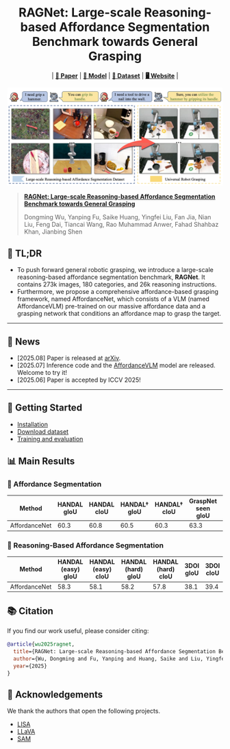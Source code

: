 <div align="center">
<h1>
<b>
RAGNet: Large-scale Reasoning-based Affordance Segmentation Benchmark towards General Grasping
</b>
</h1>
</div>

<div align="center">

| [**📑 Paper**](https://arxiv.org/abs/2507.23734)  |  [**🤗 Model**](https://huggingface.co/Dongming97/AffordanceVLM) |   [**🤗 Dataset**](https://huggingface.co/datasets/Dongming97/RAGNet) |  [**🖥️ Website**](https://wudongming97.github.io/RAGNet/) | 

</div>


<p align="center"><img src="./imgs/AffordanceNet.jpg" width="800"/></p>


> **[RAGNet: Large-scale Reasoning-based Affordance Segmentation Benchmark towards General Grasping](https://arxiv.org/abs/2507.23734)**
>
> Dongming Wu, Yanping Fu, Saike Huang, Yingfei Liu, Fan Jia, Nian Liu, Feng Dai, Tiancai Wang, Rao Muhammad Anwer, Fahad Shahbaz Khan, Jianbing Shen

## 📝 TL;DR
- To push forward general robotic grasping, we introduce a large-scale reasoning-based affordance segmentation benchmark, **RAGNet**.  It contains 273k images, 180 categories, and 26k reasoning instructions. 
- Furthermore, we propose a comprehensive affordance-based grasping framework, named AffordanceNet, which consists of a VLM (named AffordanceVLM) pre-trained on our massive affordance data and a grasping network that conditions an affordance map to grasp the target.

---

## 📰 News
- [2025.08] Paper is released at [arXiv](https://arxiv.org/abs/2507.23734).
- [2025.07] Inference code and the [AffordanceVLM](https://huggingface.co/Dongming97/AffordanceVLM) model are released. Welcome to try it!
- [2025.06] Paper is accepted by ICCV 2025!

---

## 🚀 Getting Started

* [Installation](docs/installation.md)
* [Download dataset](docs/dataset.md)
* [Training and evaluation](docs/training_and_evaluation.md)



## 📊 Main Results
### 🔹 Affordance Segmentation
| Method                               | HANDAL gIoU | HANDAL cIoU | HANDAL† gIoU | HANDAL† cIoU | GraspNet seen gIoU | GraspNet seen cIoU | GraspNet novel gIoU | GraspNet novel cIoU | 3DOI gIoU | 3DOI cIoU |
|--------------------------------------|-------------|-------------|---------------|---------------|----------------------|----------------------|------------------------|------------------------|------------|------------|
| AffordanceNet | 60.3| 60.8 |60.5|60.3|63.3 |64.0| 45.6 |33.2  | 37.4| 37.4 |

### 🔸 Reasoning-Based Affordance Segmentation

| Method  | HANDAL (easy) gIoU | HANDAL (easy) cIoU | HANDAL (hard) gIoU | HANDAL (hard) cIoU | 3DOI gIoU | 3DOI cIoU |
|---------|---------------------|---------------------|---------------------|---------------------|-----------|-----------|
| AffordanceNet| 58.3| 58.1 | 58.2| 57.8 | 38.1 | 39.4|


## 📚 Citation
If you find our work useful, please consider citing:

```bibtex
@article{wu2025ragnet,
  title={RAGNet: Large-scale Reasoning-based Affordance Segmentation Benchmark towards General Grasping},
  author={Wu, Dongming and Fu, Yanping and Huang, Saike and Liu, Yingfei and Jia, Fan and Liu, Nian and Dai, Feng and Wang, Tiancai and Anwer, Rao Muhammad and Khan, Fahad Shahbaz and Shen, Jianbing},
  year={2025}
}
```

## 🙏 Acknowledgements
We thank the authors that open the following projects. 
- [LISA](https://github.com/dvlab-research/LISA)
- [LLaVA](https://github.com/haotian-liu/LLaVA) 
- [SAM](https://github.com/facebookresearch/segment-anything)